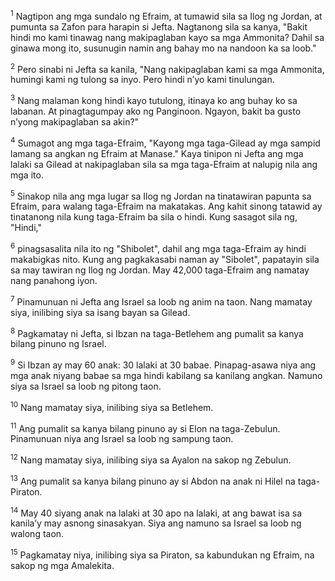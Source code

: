 <sup>1</sup>
Nagtipon ang mga sundalo ng Efraim, at tumawid sila sa Ilog ng Jordan, at pumunta sa Zafon para harapin si Jefta. Nagtanong sila sa kanya, "Bakit hindi mo kami tinawag nang makipaglaban kayo sa mga Ammonita? Dahil sa ginawa mong ito, susunugin namin ang bahay mo na nandoon ka sa loob." 

<sup>2</sup>
Pero sinabi ni Jefta sa kanila, "Nang nakipaglaban kami sa mga Ammonita, humingi kami ng tulong sa inyo. Pero hindi nʼyo kami tinulungan. 

<sup>3</sup>
Nang malaman kong hindi kayo tutulong, itinaya ko ang buhay ko sa labanan. At pinagtagumpay ako ng Panginoon. Ngayon, bakit ba gusto nʼyong makipaglaban sa akin?" 

<sup>4</sup>
Sumagot ang mga taga-Efraim, "Kayong mga taga-Gilead ay mga sampid lamang sa angkan ng Efraim at Manase." Kaya tinipon ni Jefta ang mga lalaki sa Gilead at nakipaglaban sila sa mga taga-Efraim at nalupig nila ang mga ito. 

<sup>5</sup>
Sinakop nila ang mga lugar sa Ilog ng Jordan na tinatawiran papunta sa Efraim, para walang taga-Efraim na makatakas. Ang kahit sinong tatawid ay tinatanong nila kung taga-Efraim ba sila o hindi. Kung sasagot sila ng, "Hindi," 

<sup>6</sup>
pinagsasalita nila ito ng "Shibolet", dahil ang mga taga-Efraim ay hindi makabigkas nito. Kung ang pagkakasabi naman ay "Sibolet", papatayin sila sa may tawiran ng Ilog ng Jordan. May 42,000 taga-Efraim ang namatay nang panahong iyon. 

<sup>7</sup>
Pinamunuan ni Jefta ang Israel sa loob ng anim na taon. Nang mamatay siya, inilibing siya sa isang bayan sa Gilead.

<sup>8</sup>
Pagkamatay ni Jefta, si Ibzan na taga-Betlehem ang pumalit sa kanya bilang pinuno ng Israel. 

<sup>9</sup>
Si Ibzan ay may 60 anak: 30 lalaki at 30 babae. Pinapag-asawa niya ang mga anak niyang babae sa mga hindi kabilang sa kanilang angkan. Namuno siya sa Israel sa loob ng pitong taon. 

<sup>10</sup>
Nang mamatay siya, inilibing siya sa Betlehem. 

<sup>11</sup>
Ang pumalit sa kanya bilang pinuno ay si Elon na taga-Zebulun. Pinamunuan niya ang Israel sa loob ng sampung taon. 

<sup>12</sup>
Nang mamatay siya, inilibing siya sa Ayalon na sakop ng Zebulun. 

<sup>13</sup>
Ang pumalit sa kanya bilang pinuno ay si Abdon na anak ni Hilel na taga-Piraton. 

<sup>14</sup>
May 40 siyang anak na lalaki at 30 apo na lalaki, at ang bawat isa sa kanilaʼy may asnong sinasakyan. Siya ang namuno sa Israel sa loob ng walong taon. 

<sup>15</sup>
Pagkamatay niya, inilibing siya sa Piraton, sa kabundukan ng Efraim, na sakop ng mga Amalekita.